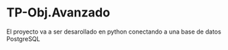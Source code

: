 # TP-Obj.Avanzado

El proyecto va a ser desarollado en python conectando a una base de datos PostgreSQL